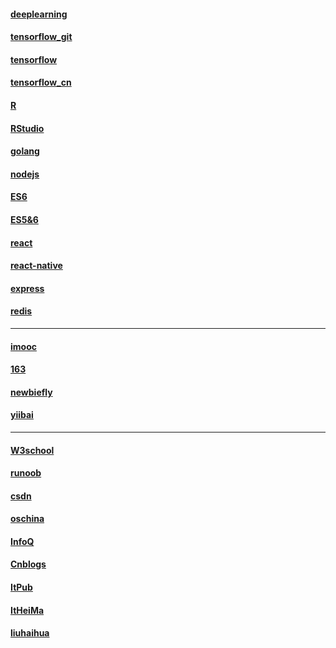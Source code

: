 #### [deeplearning](https://github.com/exacity/deeplearningbook-chinese)
#### [tensorflow_git](https://github.com/tensorflow)
#### [tensorflow](https://www.tensorflow.org/)
#### [tensorflow_cn](http://www.tensorfly.cn/)
#### [R](https://www.r-project.org/)
#### [RStudio](https://www.rstudio.com/)
#### [golang](https://golang.org/)
#### [nodejs](https://nodejs.org/zh-cn/)
#### [ES6](http://es6.ruanyifeng.com/#README)
#### [ES5&6](http://bbs.reactnative.cn)
#### [react](https://github.com/facebook/react)
#### [react-native](https://github.com/reactnativecn/react-native-guide)
#### [express](https://github.com/expressjs/express)
#### [redis](https://redis.io/)
---
#### [imooc](http://www.imooc.com/)
#### [163](http://study.163.com/)
#### [newbiefly](http://www.newbiefly.com/)
#### [yiibai](http://www.yiibai.com/r/)
---
#### [W3school](http://www.w3school.com.cn/)
#### [runoob](http://www.runoob.com)
#### [csdn](http://www.csdn.net/)
#### [oschina](https://www.oschina.net/)
#### [InfoQ](http://www.infoq.com/cn/)
#### [Cnblogs](https://www.cnblogs.com/)
#### [ItPub](http://blog.itpub.net/index.php)
#### [ItHeiMa](http://www.itheima.com/)
#### [liuhaihua](http://www.liuhaihua.cn/)
